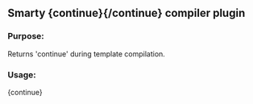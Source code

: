 ## Smarty {continue}{/continue} compiler plugin

### Purpose:  
Returns 'continue' during template compilation. 

### Usage:  
{continue} 


